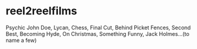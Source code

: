 # reel2reelfilms
Psychic John Doe, Lycan, Chess, Final Cut, Behind Picket Fences, Second Best, Becoming Hyde, On Christmas, Something Funny, Jack Holmes...(to name a few)
